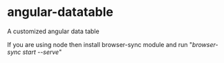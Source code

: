 # angular-datatable
A customized angular data table

If you are using node then install browser-sync module and run "*browser-sync start --serve*"
